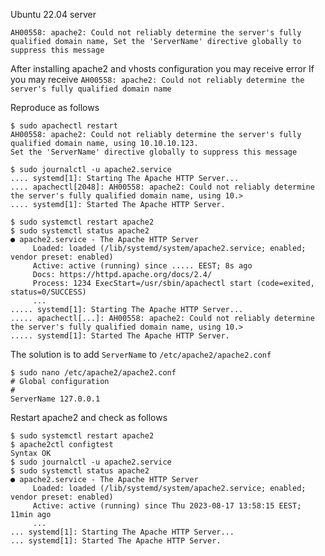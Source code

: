Ubuntu 22.04 server 
```
AH00558: apache2: Could not reliably determine the server's fully qualified domain name, Set the 'ServerName' directive globally to suppress this message
```

After installing apache2 and vhosts configuration you may receive error If you may receive 
`AH00558: apache2: Could not reliably determine the server's fully qualified domain name`

Reproduce as follows
```
$ sudo apachectl restart
AH00558: apache2: Could not reliably determine the server's fully qualified domain name, using 10.10.10.123. 
Set the 'ServerName' directive globally to suppress this message

$ sudo journalctl -u apache2.service
.... systemd[1]: Starting The Apache HTTP Server...
.... apachectl[2048]: AH00558: apache2: Could not reliably determine the server's fully qualified domain name, using 10.>
.... systemd[1]: Started The Apache HTTP Server.

$ sudo systemctl restart apache2
$ sudo systemctl status apache2
● apache2.service - The Apache HTTP Server
     Loaded: loaded (/lib/systemd/system/apache2.service; enabled; vendor preset: enabled)
     Active: active (running) since ..... EEST; 8s ago
     Docs: https://httpd.apache.org/docs/2.4/
     Process: 1234 ExecStart=/usr/sbin/apachectl start (code=exited, status=0/SUCCESS)
     ...
..... systemd[1]: Starting The Apache HTTP Server...
..... apachectl[...]: AH00558: apache2: Could not reliably determine the server's fully qualified domain name, using 10.>
..... systemd[1]: Started The Apache HTTP Server.
```

The solution is to add `ServerName` to `/etc/apache2/apache2.conf`
```
$ sudo nano /etc/apache2/apache2.conf
# Global configuration
#
ServerName 127.0.0.1
```

Restart apache2 and check as follows
```
$ sudo systemctl restart apache2
$ apache2ctl configtest 
Syntax OK
$ sudo journalctl -u apache2.service
$ sudo systemctl status apache2
● apache2.service - The Apache HTTP Server
     Loaded: loaded (/lib/systemd/system/apache2.service; enabled; vendor preset: enabled)
     Active: active (running) since Thu 2023-08-17 13:58:15 EEST; 11min ago
     ...
... systemd[1]: Starting The Apache HTTP Server...
... systemd[1]: Started The Apache HTTP Server.
```

